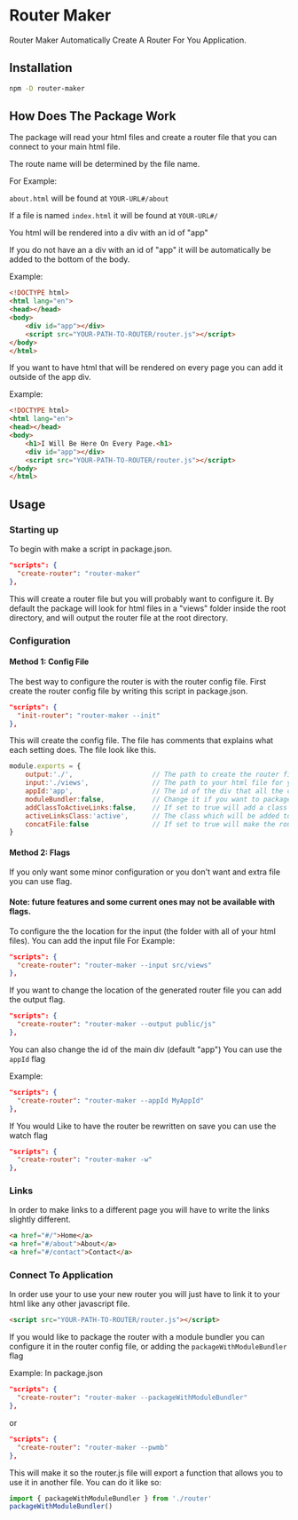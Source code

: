 # Router Maker
Router Maker Automatically Create A Router For You Application.

## Installation
```bash
npm -D router-maker
```

## How Does The Package Work
The package will read your html files and create a router file that you can connect to your main html file.

The route name will be determined by the file name.

For Example:

`about.html` will be found at `YOUR-URL#/about`

If a file is named `index.html` it will be found at `YOUR-URL#/`

You html will be rendered into a div with an id of "app"

If you do not have an a div with an id of "app" it will be automatically be added to the bottom of the body.

Example:
```html
<!DOCTYPE html>
<html lang="en">
<head></head>
<body>
    <div id="app"></div>
    <script src="YOUR-PATH-TO-ROUTER/router.js"></script>
</body>
</html>
```

If you want to have html that will be rendered on every page you can add it outside of the app div.

Example:
```html
<!DOCTYPE html>
<html lang="en">
<head></head>
<body>
    <h1>I Will Be Here On Every Page.<h1>
    <div id="app"></div>
    <script src="YOUR-PATH-TO-ROUTER/router.js"></script>
</body>
</html>
```


## Usage
### Starting up
To begin with make a script in package.json.
```json
"scripts": {
  "create-router": "router-maker"
},
```

This will create a router file but you will probably want to configure it.
By default the package will look for html files in a "views" folder inside the root directory, and will output the router  file at the root directory.

### Configuration
#### Method 1: Config File
The best way to configure the router is with the router config file.
First create the router config file by writing this script in package.json.
```json
"scripts": {
  "init-router": "router-maker --init"
},
```
This will create the config file. The file has comments that explains what each setting does.
The file look like this.
```js
module.exports = {
    output:'./',                    // The path to create the router file
    input:'./views',                // The path to your html file for your pages
    appId:'app',                    // The id of the div that all the content from your html pages go to
    moduleBundler:false,            // Change it if you want to package your router with a module bundler
    addClassToActiveLinks:false,    // If set to true will add a class to active links
    activeLinksClass:'active',      // The class which will be added to active links
    concatFile:false                // If set to true will make the router file into one line
}
```
#### Method 2: Flags
If you only want some minor configuration or you don't want and extra file you can use flag.

#### Note: future features and some current ones may not be available with flags.

To configure the the location for the input (the folder with all of your html files). You can add the input file
For Example:
```json
"scripts": {
  "create-router": "router-maker --input src/views"
},
```

If you want to change the location of the generated router file you can add the output flag.
```json
"scripts": {
  "create-router": "router-maker --output public/js"
},
```

You can also change the id of the main div (default "app") You can use the `appId` flag

Example:
```json
"scripts": {
  "create-router": "router-maker --appId MyAppId"
},
```

If You would Like to have the router be rewritten on save you can use the watch flag
```json
"scripts": {
  "create-router": "router-maker -w"
},
```
### Links
In order to make links to a different page you will have to write the links slightly different.
```html
<a href="#/">Home</a>
<a href="#/about">About</a>
<a href="#/contact">Contact</a>
```

### Connect To Application
In order use your to use your new router you will just have to link it to your html like any other javascript file.
```html
<script src="YOUR-PATH-TO-ROUTER/router.js"></script>
```
If you would like to package the router with a module bundler you can configure it in the router config file, or adding the `packageWithModuleBundler` flag

Example:
In package.json
```json
"scripts": {
  "create-router": "router-maker --packageWithModuleBundler"
},
```
or
```json
"scripts": {
  "create-router": "router-maker --pwmb"
},
```
This will make it so the router.js file will export a function that allows you to use it in another file.
You can do it like so:
```js
import { packageWithModuleBundler } from './router'
packageWithModuleBundler()
```